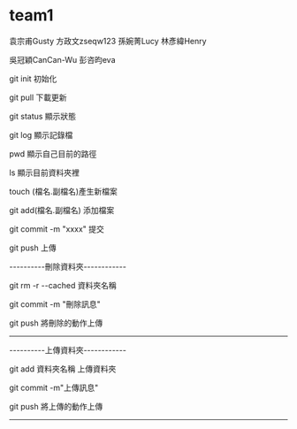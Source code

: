 # team1
袁宗甫Gusty 方政文zseqw123 孫婉菁Lucy 林彥緯Henry 

吳冠穎CanCan-Wu 彭咨昀eva

git init 初始化

git pull 下載更新

git status 顯示狀態

git log 顯示記錄檔

pwd 顯示自己目前的路徑

ls 顯示目前資料夾裡

touch (檔名.副檔名)產生新檔案

git add(檔名.副檔名) 添加檔案

git commit -m "xxxx" 提交

git push 上傳

----------刪除資料夾------------

git rm -r --cached 資料夾名稱 

git commit -m "刪除訊息"

git push 將刪除的動作上傳

-------------------------------

----------上傳資料夾------------

git add 資料夾名稱 上傳資料夾

git commit -m"上傳訊息"

git push 將上傳的動作上傳

-------------------------------
